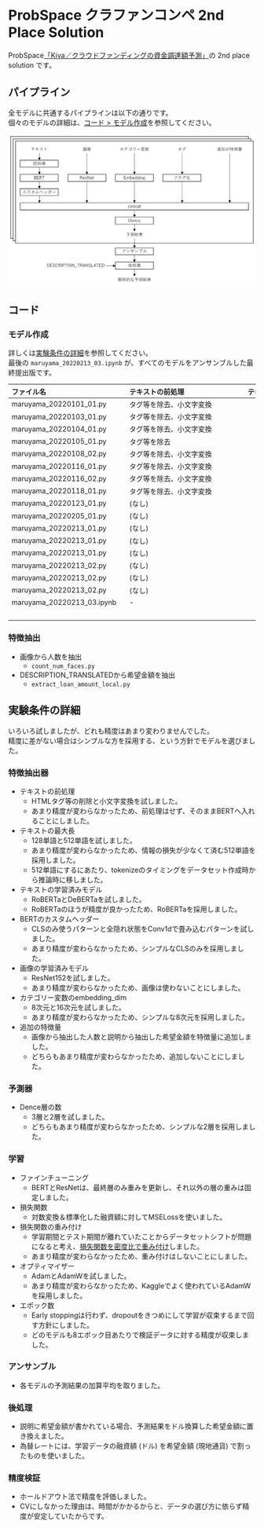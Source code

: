 # ProbSpace クラファンコンペ 2nd Place Solution

ProbSpace[「Kiva／クラウドファンディングの資金調達額予測」](https://comp.probspace.com/competitions/kiva2021)の 2nd place solution です。

## パイプライン

全モデルに共通するパイプラインは以下の通りです。<br />
個々のモデルの詳細は、[コード > モデル作成](#モデル作成)を参照してください。

![pipeline](/pipeline.png)

## コード

### モデル作成

詳しくは[実験条件の詳細](#実験条件の詳細)を参照してください。<br />
最後の `maruyama_20220213_03.ipynb` が、すべてのモデルをアンサンブルした最終提出版です。

|ファイル名|テキストの前処理|テキストの最大長|テキストのモデル|カスタムヘッダー|画像のモデル|embedding_dim|追加の特徴量|Dence層の数|重み付け|オプティマイザー|エポック数|ホールドアウト|Public|Private|
|:---|:---|---:|:---|:---|:---|---:|:---|---:|:---|:---|---:|---:|---:|---:|
|maruyama_20220101_01.py|タグ等を除去、小文字変換|128|roberta-base|CLSのみ|ResNet152|8|(なし)|3|(なし)|Adam|10|218.70|269.4038|266.3941|
|maruyama_20220103_01.py|タグ等を除去、小文字変換|512|roberta-base|CLSのみ|ResNet152|8|(なし)|3|(なし)|Adam|10|225.50|273.9649|271.5372|
|maruyama_20220104_01.py|タグ等を除去、小文字変換|512|roberta-base|CLSのみ|ResNet152|16|(なし)|3|(なし)|Adam|10|220.71|(未投稿)|(未投稿)|
|maruyama_20220105_01.py|タグ等を除去|512|roberta-base|CLSのみ|ResNet152|8|(なし)|3|(なし)|Adam|10|241.58|(未投稿)|(未投稿)|
|maruyama_20220108_02.py|タグ等を除去、小文字変換|512|roberta-base|CLSのみ|(なし)|8|人数|3|(なし)|Adam|10|216.91|265.8470|260.7173|
|maruyama_20220116_01.py|タグ等を除去、小文字変換|512|roberta-base|Conv1d|(なし)|8|人数|3|(なし)|Adam|10|221.49|271.2945|267.9450|
|maruyama_20220116_02.py|タグ等を除去、小文字変換|512|roberta-base|Conv1d|(なし)|8|人数|3|(なし)|Adam|20|212.39|(未投稿)|(未投稿)|
|maruyama_20220118_01.py|タグ等を除去、小文字変換|512|roberta-base|CLSのみ|(なし)|8|希望金額|3|(なし)|Adam|10|236.39|(未投稿)|(未投稿)|
|maruyama_20220123_01.py|(なし)|512|roberta-base|CLSのみ|(なし)|8|人数|2|(なし)|AdamW|10|220.82|267.7851|264.1726|
|maruyama_20220205_01.py|(なし)|512|roberta-base|CLSのみ|(なし)|8|人数|2|密度比|AdamW|10|231.28|277.1100|270.7795|
|maruyama_20220213_01.py|(なし)|512|deberta-base|CLSのみ|(なし)|8|(なし)|2|(なし)|AdamW|8|225.95|(未投稿)|(未投稿)|
|maruyama_20220213_01.py|(なし)|512|deberta-base|CLSのみ|(なし)|8|(なし)|2|(なし)|AdamW|9|228.79|(未投稿)|(未投稿)|
|maruyama_20220213_01.py|(なし)|512|deberta-base|CLSのみ|(なし)|8|(なし)|2|(なし)|AdamW|10|234.98|(未投稿)|(未投稿)|
|maruyama_20220213_02.py|(なし)|512|roberta-base|CLSのみ|(なし)|8|(なし)|2|(なし)|AdamW|8|230.56|(未投稿)|(未投稿)|
|maruyama_20220213_02.py|(なし)|512|roberta-base|CLSのみ|(なし)|8|(なし)|2|(なし)|AdamW|9|228.41|(未投稿)|(未投稿)|
|maruyama_20220213_02.py|(なし)|512|roberta-base|CLSのみ|(なし)|8|(なし)|2|(なし)|AdamW|10|220.62|(未投稿)|(未投稿)|
|maruyama_20220213_03.ipynb|-|-|-|-|-|-|-|-|-|-|-|(未検証)|248.3038|244.7570|
|&nbsp;&nbsp;&nbsp;&nbsp;&nbsp;&nbsp;&nbsp;&nbsp;&nbsp;&nbsp;&nbsp;&nbsp;&nbsp;&nbsp;&nbsp;&nbsp;&nbsp;&nbsp;&nbsp;&nbsp;&nbsp;&nbsp;&nbsp;&nbsp;&nbsp;&nbsp;&nbsp;&nbsp;&nbsp;&nbsp;&nbsp;&nbsp;&nbsp;&nbsp;&nbsp;&nbsp;&nbsp;&nbsp;&nbsp;&nbsp;&nbsp;&nbsp;&nbsp;&nbsp;&nbsp;&nbsp;&nbsp;&nbsp;&nbsp;&nbsp;&nbsp;&nbsp;&nbsp;&nbsp;&nbsp;&nbsp;&nbsp;&nbsp;&nbsp;&nbsp;|&nbsp;&nbsp;&nbsp;&nbsp;&nbsp;&nbsp;&nbsp;&nbsp;&nbsp;&nbsp;&nbsp;&nbsp;&nbsp;&nbsp;&nbsp;&nbsp;&nbsp;&nbsp;&nbsp;&nbsp;&nbsp;&nbsp;&nbsp;&nbsp;&nbsp;&nbsp;&nbsp;&nbsp;&nbsp;&nbsp;&nbsp;&nbsp;&nbsp;&nbsp;&nbsp;&nbsp;&nbsp;&nbsp;&nbsp;&nbsp;&nbsp;&nbsp;&nbsp;&nbsp;&nbsp;&nbsp;&nbsp;&nbsp;&nbsp;&nbsp;&nbsp;&nbsp;&nbsp;&nbsp;&nbsp;&nbsp;&nbsp;&nbsp;&nbsp;&nbsp;|&nbsp;&nbsp;&nbsp;&nbsp;&nbsp;&nbsp;&nbsp;&nbsp;&nbsp;&nbsp;&nbsp;&nbsp;&nbsp;&nbsp;&nbsp;&nbsp;&nbsp;&nbsp;&nbsp;&nbsp;&nbsp;&nbsp;&nbsp;&nbsp;&nbsp;&nbsp;&nbsp;&nbsp;&nbsp;&nbsp;|&nbsp;&nbsp;&nbsp;&nbsp;&nbsp;&nbsp;&nbsp;&nbsp;&nbsp;&nbsp;&nbsp;&nbsp;&nbsp;&nbsp;&nbsp;&nbsp;&nbsp;&nbsp;&nbsp;&nbsp;&nbsp;&nbsp;&nbsp;&nbsp;&nbsp;&nbsp;&nbsp;&nbsp;&nbsp;&nbsp;|&nbsp;&nbsp;&nbsp;&nbsp;&nbsp;&nbsp;&nbsp;&nbsp;&nbsp;&nbsp;&nbsp;&nbsp;&nbsp;&nbsp;&nbsp;&nbsp;&nbsp;&nbsp;&nbsp;&nbsp;&nbsp;&nbsp;&nbsp;&nbsp;&nbsp;&nbsp;&nbsp;&nbsp;&nbsp;&nbsp;|&nbsp;&nbsp;&nbsp;&nbsp;&nbsp;&nbsp;&nbsp;&nbsp;&nbsp;&nbsp;&nbsp;&nbsp;&nbsp;&nbsp;&nbsp;&nbsp;&nbsp;&nbsp;&nbsp;&nbsp;&nbsp;&nbsp;&nbsp;&nbsp;&nbsp;&nbsp;&nbsp;&nbsp;&nbsp;&nbsp;|&nbsp;&nbsp;&nbsp;&nbsp;&nbsp;&nbsp;&nbsp;&nbsp;&nbsp;&nbsp;&nbsp;&nbsp;&nbsp;&nbsp;&nbsp;&nbsp;&nbsp;&nbsp;&nbsp;&nbsp;&nbsp;&nbsp;&nbsp;&nbsp;&nbsp;&nbsp;&nbsp;&nbsp;&nbsp;&nbsp;|&nbsp;&nbsp;&nbsp;&nbsp;&nbsp;&nbsp;&nbsp;&nbsp;&nbsp;&nbsp;&nbsp;&nbsp;&nbsp;&nbsp;&nbsp;&nbsp;&nbsp;&nbsp;&nbsp;&nbsp;&nbsp;&nbsp;&nbsp;&nbsp;&nbsp;&nbsp;&nbsp;&nbsp;&nbsp;&nbsp;|&nbsp;&nbsp;&nbsp;&nbsp;&nbsp;&nbsp;&nbsp;&nbsp;&nbsp;&nbsp;&nbsp;&nbsp;&nbsp;&nbsp;&nbsp;&nbsp;&nbsp;&nbsp;&nbsp;&nbsp;&nbsp;&nbsp;&nbsp;&nbsp;&nbsp;&nbsp;&nbsp;&nbsp;&nbsp;&nbsp;|&nbsp;&nbsp;&nbsp;&nbsp;&nbsp;&nbsp;&nbsp;&nbsp;&nbsp;&nbsp;&nbsp;&nbsp;&nbsp;&nbsp;&nbsp;&nbsp;&nbsp;&nbsp;&nbsp;&nbsp;&nbsp;&nbsp;&nbsp;&nbsp;&nbsp;&nbsp;&nbsp;&nbsp;&nbsp;&nbsp;|&nbsp;&nbsp;&nbsp;&nbsp;&nbsp;&nbsp;&nbsp;&nbsp;&nbsp;&nbsp;&nbsp;&nbsp;&nbsp;&nbsp;&nbsp;&nbsp;&nbsp;&nbsp;&nbsp;&nbsp;&nbsp;&nbsp;&nbsp;&nbsp;&nbsp;&nbsp;&nbsp;&nbsp;&nbsp;&nbsp;|&nbsp;&nbsp;&nbsp;&nbsp;&nbsp;&nbsp;&nbsp;&nbsp;&nbsp;&nbsp;&nbsp;&nbsp;&nbsp;&nbsp;&nbsp;&nbsp;&nbsp;&nbsp;&nbsp;&nbsp;&nbsp;&nbsp;&nbsp;&nbsp;&nbsp;&nbsp;&nbsp;&nbsp;&nbsp;&nbsp;|&nbsp;&nbsp;&nbsp;&nbsp;&nbsp;&nbsp;&nbsp;&nbsp;&nbsp;&nbsp;&nbsp;&nbsp;&nbsp;&nbsp;&nbsp;&nbsp;&nbsp;&nbsp;&nbsp;&nbsp;&nbsp;&nbsp;&nbsp;&nbsp;&nbsp;&nbsp;&nbsp;&nbsp;&nbsp;&nbsp;|&nbsp;&nbsp;&nbsp;&nbsp;&nbsp;&nbsp;&nbsp;&nbsp;&nbsp;&nbsp;&nbsp;&nbsp;&nbsp;&nbsp;&nbsp;&nbsp;&nbsp;&nbsp;&nbsp;&nbsp;&nbsp;&nbsp;&nbsp;&nbsp;&nbsp;&nbsp;&nbsp;&nbsp;&nbsp;&nbsp;|&nbsp;&nbsp;&nbsp;&nbsp;&nbsp;&nbsp;&nbsp;&nbsp;&nbsp;&nbsp;&nbsp;&nbsp;&nbsp;&nbsp;&nbsp;&nbsp;&nbsp;&nbsp;&nbsp;&nbsp;&nbsp;&nbsp;&nbsp;&nbsp;&nbsp;&nbsp;&nbsp;&nbsp;&nbsp;&nbsp;|

### 特徴抽出

- 画像から人数を抽出
    - `count_num_faces.py`
- DESCRIPTION_TRANSLATEDから希望金額を抽出
    - `extract_loan_amount_local.py`

## 実験条件の詳細

いろいろ試しましたが、どれも精度はあまり変わりませんでした。<br />
精度に差がない場合はシンプルな方を採用する、という方針でモデルを選びました。

### 特徴抽出器

- テキストの前処理
    - HTMLタグ等の削除と小文字変換を試しました。
    - あまり精度が変わらなかったため、前処理はせず、そのままBERTへ入れることにしました。
- テキストの最大長
    - 128単語と512単語を試しました。
    - あまり精度が変わらなかったため、情報の損失が少なくて済む512単語を採用しました。
    - 512単語にするにあたり、tokenizeのタイミングをデータセット作成時から推論時に移しました。
- テキストの学習済みモデル
    - RoBERTaとDeBERTaを試しました。
    - RoBERTaのほうが精度が良かったため、RoBERTaを採用しました。
- BERTのカスタムヘッダー
    - CLSのみ使うパターンと全隠れ状態をConv1dで畳み込むパターンを試しました。
    - あまり精度が変わらなかったため、シンプルなCLSのみを採用しました。
- 画像の学習済みモデル
    - ResNet152を試しました。
    - あまり精度が変わらなかったため、画像は使わないことにしました。
- カテゴリー変数のembedding_dim
    - 8次元と16次元を試しました。
    - あまり精度が変わらなかったため、シンプルな8次元を採用しました。
- 追加の特徴量
    - 画像から抽出した人数と説明から抽出した希望金額を特徴量に追加しました。
    - どちらもあまり精度が変わらなかったため、追加しないことにしました。

### 予測器

- Dence層の数
    - 3層と2層を試しました。
    - どちらもあまり精度が変わらなかったため、シンプルな2層を採用しました。

### 学習

- ファインチューニング
    - BERTとResNetは、最終層のみ重みを更新し、それ以外の層の重みは固定しました。
- 損失関数
    - 対数変換＆標準化した融資額に対してMSELossを使いました。
- 損失関数の重み付け
    - 学習期間とテスト期間が離れていたことからデータセットシフトが問題になると考え、[損失関数を密度比で重み付け](https://arxiv.org/abs/2006.04662)しました。
    - あまり精度が変わらなかったため、重み付けはしないことにしました。
- オプティマイザー
    - AdamとAdamWを試しました。
    - あまり精度が変わらなかったため、Kaggleでよく使われているAdamWを採用しました。
- エポック数
    - Early stoppingは行わず、dropoutをきつめにして学習が収束するまで回す方針にしました。
    - どのモデルも8エポック目あたりで検証データに対する精度が収束しました。

### アンサンブル

- 各モデルの予測結果の加算平均を取りました。

### 後処理

- 説明に希望金額が書かれている場合、予測結果をドル換算した希望金額に置き換えました。
- 為替レートには、学習データの融資額 (ドル) を希望金額 (現地通貨) で割ったものを使いました。

### 精度検証

- ホールドアウト法で精度を評価しました。
- CVにしなかった理由は、時間がかかるからと、データの選び方に依らず精度が安定していたからです。
